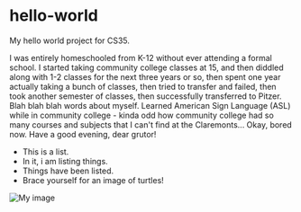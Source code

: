 # hello-world
My hello world project for CS35.

I was entirely homeschooled from K-12 without ever attending a formal school. I started taking community college classes at 15, and then diddled along with 1-2 classes for the next three years or so, then spent one year actually taking a bunch of classes, then tried to transfer and failed, then took another semester of classes, then successfully transferred to Pitzer. Blah blah blah words about myself. Learned American Sign Language (ASL) while in community college - kinda odd how community college had so many courses and subjects that I can't find at the Claremonts... Okay, bored now. Have a good evening, dear grutor!

* This is a list.
* In it, i am listing things.
* Things have been listed.
* Brace yourself for an image of turtles!

![My image](url:http://s2.quickmeme.com/img/54/548fd0feb76b21317b20b3b28b65f5565f3bf3a1802036643c60d6d94babf5f5.jpg)

